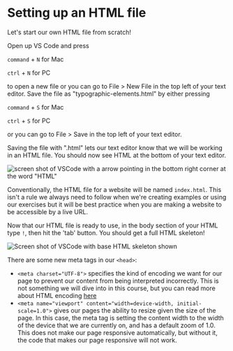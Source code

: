 # Setting up an HTML file

Let's start our own HTML file from scratch!

Open up VS Code and press

`command` + `N` for Mac

`ctrl` + `N` for PC

to open a new file or you can go to File > New File in the top left of your text editor. Save the file as "typographic-elements.html" by either pressing

`command` + `S` for Mac

`ctrl` + `S` for PC

or you can go to File > Save in the top left of your text editor.

Saving the file with ".html" lets our text editor know that we will be working in an HTML file. You should now see HTML at the bottom of your text editor.

![screen shot of VSCode with a arrow pointing in the bottom right corner at the word "HTML"](https://hychalknotes.s3.amazonaws.com/VSCode-screenshot.jpg)

Conventionally, the HTML file for a website will be named `index.html`. This isn't a rule we always need to follow when we're creating examples or using our exercises but it will be best practice when you are making a website to be accessible by a live URL.

Now that our HTML file is ready to use, in the body section of your HTML type `!`, then hit the 'tab' button. You should get a full HTML skeleton!

![Screen shot of VSCode with base HTML skeleton shown](https://hychalknotes.s3.amazonaws.com/VSCode-screenshot-html.jpg)

There are some new meta tags in our `<head>`:

* `<meta charset="UTF-8">` specifies the kind of encoding we want for our page to prevent our content from being interpreted incorrectly. This is not something we will dive into in this course, but you can read more about HTML encoding [here](https://www.w3.org/International/questions/qa-html-encoding-declarations)
* `<meta name="viewport" content="width=device-width, initial-scale=1.0">` gives our pages the ability to resize given the size of the page. In this case, the meta tag is setting the content width to the width of the device that we are currently on, and has a default zoom of 1.0. This does not make our page responsive automatically, but without it, the code that makes our page responsive will not work.

